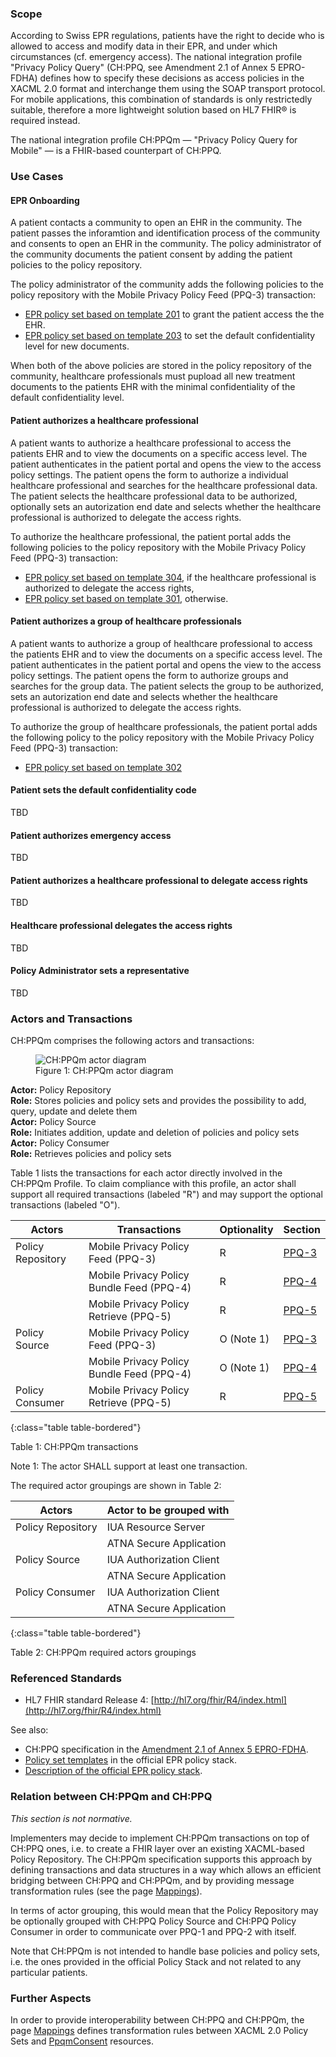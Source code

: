 ### Scope
According to Swiss EPR regulations, patients have the right to decide who is allowed to access and modify data in 
their EPR, and under which circumstances (cf. emergency access). The national integration profile "Privacy Policy 
Query" (CH:PPQ, see Amendment 2.1 of Annex 5 EPRO-FDHA) defines how to specify these decisions as access policies in 
the XACML 2.0 format and interchange them using the SOAP transport protocol. For mobile applications, this 
combination of standards is only restrictedly suitable, therefore a more lightweight solution based on HL7 FHIR® is 
required instead. 

The national integration profile CH:PPQm — "Privacy Policy Query for Mobile" — is a FHIR-based counterpart of CH:PPQ.

### Use Cases 

#### EPR Onboarding
A patient contacts a community to open an EHR in the community. The patient passes the inforamtion and identification 
process of the community and consents to open an EHR in the community. The policy administrator of the community documents 
the patient consent by adding the patient policies to the policy repository. 

The policy administrator of the community adds the following policies to the policy repository with the 
Mobile Privacy Policy Feed (PPQ-3) transaction:
* [EPR policy set based on template 201](http://build.fhir.org/ig/ehealthsuisse/ch-epr-fhir/StructureDefinition-PpqmConsentTemplate201.html) to grant the patient access the the EHR.
* [EPR policy set based on template 203](http://build.fhir.org/ig/ehealthsuisse/ch-epr-fhir/StructureDefinition-PpqmConsentTemplate203.html) to set the default confidentiality level for new documents.

When both of the above policies are stored in the policy repository of the community, healthcare professionals must pupload 
all new treatment documents to the patients EHR with the minimal confidentiality of the default confidentiality level. 

#### Patient authorizes a healthcare professional 
A patient wants to authorize a healthcare professional to access the patients EHR and to view the documents on a specific access level. 
The patient authenticates in the patient portal and opens the view to the access policy settings. The patient opens the form to authorize 
a individual healthcare professional and searches for the healthcare professional data. The patient selects the healthcare professional 
data to be authorized, optionally sets an autorization end date and selects whether the healthcare professional is authorized 
to delegate the access rights.  

To authorize the healthcare professional, the patient portal adds the following policies to the policy repository with the 
Mobile Privacy Policy Feed (PPQ-3) transaction: 
* [EPR policy set based on template 304](http://build.fhir.org/ig/ehealthsuisse/ch-epr-fhir/StructureDefinition-PpqmConsentTemplate304.html), if the healthcare professional is authorized to delegate the access rights,  
* [EPR policy set based on template 301](http://build.fhir.org/ig/ehealthsuisse/ch-epr-fhir/StructureDefinition-PpqmConsentTemplate301.html), otherwise. 

#### Patient authorizes a group of healthcare professionals
A patient wants to authorize a group of healthcare professional to access the patients EHR and to view the documents on a specific access level. 
The patient authenticates in the patient portal and opens the view to the access policy settings. The patient opens the form to authorize groups 
and searches for the group data. The patient selects the group to be authorized, sets an autorization end date and selects whether the healthcare 
professional is authorized to delegate the access rights.

To authorize the group of healthcare professionals, the patient portal adds the following policy to the policy repository with the Mobile Privacy Policy Feed (PPQ-3) transaction:
* [EPR policy set based on template 302](http://build.fhir.org/ig/ehealthsuisse/ch-epr-fhir/StructureDefinition-PpqmConsentTemplate302.html)

#### Patient sets the default confidentiality code 
TBD 

#### Patient authorizes emergency access 
TBD 

#### Patient authorizes a healthcare professional to delegate access rights 
TBD

#### Healthcare professional delegates the access rights
TBD

#### Policy Administrator sets a representative 
TBD


### Actors and Transactions

CH:PPQm comprises the following actors and transactions:

<figure>
  <img src="assets/images/ppqm-actors.svg" alt="CH:PPQm actor diagram"/>
  <figcaption>Figure 1: CH:PPQm actor diagram</figcaption>
</figure>


**Actor:** Policy Repository<br>
**Role:** Stores policies and policy sets and provides the possibility to add, query, update and delete them<br>
**Actor:** Policy Source<br>
**Role:** Initiates addition, update and deletion of policies and policy sets<br>
**Actor:** Policy Consumer<br>
**Role:** Retrieves policies and policy sets

Table 1 lists the transactions for each actor directly involved in the CH:PPQm Profile. To claim compliance with 
this profile, an actor shall support all required transactions (labeled "R") and may support the optional 
transactions (labeled "O").

| Actors            | Transactions                              | Optionality | Section             |
|-------------------|-------------------------------------------|-------------|---------------------|
| Policy Repository | Mobile Privacy Policy Feed (PPQ-3)        | R           | [PPQ-3](ppq-3.html) |
|                   | Mobile Privacy Policy Bundle Feed (PPQ-4) | R           | [PPQ-4](ppq-4.html) |
|                   | Mobile Privacy Policy Retrieve (PPQ-5)    | R           | [PPQ-5](ppq-5.html) |
| Policy Source     | Mobile Privacy Policy Feed (PPQ-3)        | O (Note 1)  | [PPQ-3](ppq-3.html) |
|                   | Mobile Privacy Policy Bundle Feed (PPQ-4) | O (Note 1)  | [PPQ-4](ppq-4.html) |
| Policy Consumer   | Mobile Privacy Policy Retrieve (PPQ-5)    | R           | [PPQ-5](ppq-5.html) |
{:class="table table-bordered"}

Table 1: CH:PPQm transactions

Note 1: The actor SHALL support at least one transaction.

The required actor groupings are shown in Table 2:

| Actors            | Actor to be grouped with |
|-------------------|--------------------------|
| Policy Repository | IUA Resource Server      |
|                   | ATNA Secure Application  |
| Policy Source     | IUA Authorization Client |
|                   | ATNA Secure Application  | 
| Policy Consumer   | IUA Authorization Client |
|                   | ATNA Secure Application  |
{:class="table table-bordered"}

Table 2: CH:PPQm required actors groupings

### Referenced Standards

- HL7 FHIR standard Release 4: [http://hl7.org/fhir/R4/index.html](http://hl7.org/fhir/R4/index.html)

See also:
- CH:PPQ specification in the [Amendment 2.1 of Annex 5 EPRO-FDHA](https://www.fedlex.admin.ch/eli/oc/2023/221/de/annexes).
- [Policy set templates](https://github.com/ehealthsuisse/ch-epr-adr-ppq/tree/main/Privacy%20Policy%20Stack/Patient%20Specific%20via%20Policy%20Manager)
  in the official EPR policy stack.
- [Description of the official EPR policy stack](https://github.com/ehealthsuisse/ch-epr-adr-ppq/blob/main/docs/Policies.md).

### Relation between CH:PPQm and CH:PPQ

_This section is not normative._

Implementers may decide to implement CH:PPQm transactions on top of CH:PPQ ones, i.e. to create a FHIR layer over an 
existing XACML-based Policy Repository. The CH:PPQm specification supports this approach by defining transactions 
and data structures in a way which allows an efficient bridging between CH:PPQ and CH:PPQm, and by providing message 
transformation rules (see the page [Mappings](StructureDefinition-PpqmConsent-mappings.html)).

In terms of actor grouping, this would mean that the Policy Repository may be optionally grouped with CH:PPQ Policy 
Source and CH:PPQ Policy Consumer in order to communicate over PPQ-1 and PPQ-2 with itself.

Note that CH:PPQm is not intended to handle base policies and policy sets, i.e. the ones provided in the official 
Policy Stack and not related to any particular patients.

### Further Aspects

In order to provide interoperability between CH:PPQ and CH:PPQm, the page 
[Mappings](StructureDefinition-PpqmConsent-mappings.html) defines transformation rules between XACML 2.0 
Policy Sets and [PpqmConsent](StructureDefinition-PpqmConsent.html) resources.
